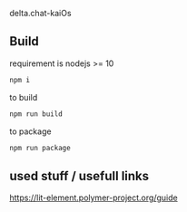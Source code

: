delta.chat-kaiOs



## Build

requirement is nodejs >= 10

```sh
npm i
```

to build
```sh
npm run build
```

to package
```sh
npm run package
```


## used stuff / usefull links

https://lit-element.polymer-project.org/guide